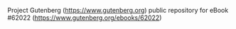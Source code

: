 Project Gutenberg (https://www.gutenberg.org) public repository for eBook #62022 (https://www.gutenberg.org/ebooks/62022)
